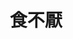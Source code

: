 ---
title: "食不厭"
description: "食不厭"
layout: shop
keywords:
  - 美食競賽
  - 台灣美食
  - 美食精選
datePublished: "2025-06-30"
dateModified: "2025-07-02"
city: "新北市"
district: "瑞芳區"
address: "新北市瑞芳區金光路221號"
phone: "0224961231"
geo: "25.10681504082231, 121.85171757605686"
google_map: "https://maps.app.goo.gl/1xW46FMmZCtLcNLu9"
footinder: "https://footinder.com.tw/%E6%96%B0%E5%8C%97%E5%B8%82%E7%91%9E%E8%8A%B3%E5%8D%80/236/"
official: "https://www.facebook.com/profile.php?id=100072216530596"
award:
  - name: "500盤"
    year: "2024"
    entries:
      - dishes:
          - "午魚一夜干"

---